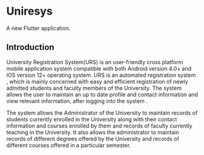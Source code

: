 # Uniresys

A new Flutter application.

## Introduction

University Registration System(URS) is an user-friendly cross platform mobile application system compatible with both Android version  4.0+ and IOS version 12+ operating system. URS is an automated registration system , which is mainly concerned with easy and efficient registration of newly admitted students and faculty members of the University. The system allows the user to maintain an up to date profile and contact information and view relevant information, after logging into the system . 
 
The system allows the Administrator of the University to maintain records of students currently enrolled in the University along with their contact information and courses enrolled by them and records of faculty currently teaching in the University. It also allows the administrator to maintain records of different degrees offered by the University and records of different courses offered in a particular semester.

